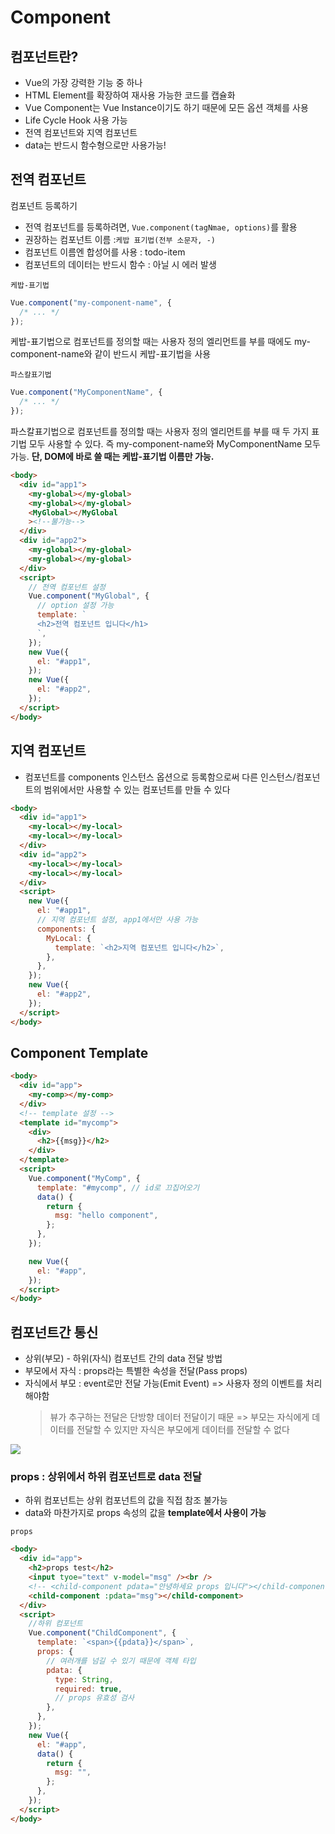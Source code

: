 # Component

## 컴포넌트란?

- Vue의 가장 강력한 기능 중 하나
- HTML Element를 확장하여 재사용 가능한 코드를 캡슐화
- Vue Component는 Vue Instance이기도 하기 때문에 모든 옵션 객체를 사용
- Life Cycle Hook 사용 가능
- 전역 컴포넌트와 지역 컴포넌트
- data는 반드시 함수형으로만 사용가능!

## 전역 컴포넌트

컴포넌트 등록하기

- 전역 컴포넌트를 등록하려면, `Vue.component(tagNmae, options)`를 활용
- 권장하는 컴포넌트 이름 :`케밥 표기법(전부 소문자, -)`
- 컴포넌트 이름엔 합성어를 사용 : todo-item
- 컴포넌트의 데이터는 반드시 함수 : 아닐 시 에러 발생

`케밥-표기법`

```jsx
Vue.component("my-component-name", {
  /* ... */
});
```

케밥-표기법으로 컴포넌트를 정의할 때는 사용자 정의 엘리먼트를 부를 때에도 my-component-name와 같이 반드시 케밥-표기법을 사용

`파스칼표기법`

```jsx
Vue.component("MyComponentName", {
  /* ... */
});
```

파스칼표기법으로 컴포넌트를 정의할 때는 사용자 정의 엘리먼트를 부를 때 두 가지 표기법 모두 사용할 수 있다. 즉 my-component-name와 MyComponentName 모두 가능.
**단, DOM에 바로 쓸 때는 케밥-표기법 이름만 가능.**

```html
<body>
  <div id="app1">
    <my-global></my-global>
    <my-global></my-global>
    <MyGlobal></MyGlobal
    ><!--불가능-->
  </div>
  <div id="app2">
    <my-global></my-global>
    <my-global></my-global>
  </div>
  <script>
    // 전역 컴포넌트 설정
    Vue.component("MyGlobal", {
      // option 설정 가능
      template: `
      <h2>전역 컴포넌트 입니다</h1>
      `,
    });
    new Vue({
      el: "#app1",
    });
    new Vue({
      el: "#app2",
    });
  </script>
</body>
```

## 지역 컴포넌트

- 컴포넌트를 components 인스턴스 옵션으로 등록함으로써 다른 인스턴스/컴포넌트의 범위에서만 사용할 수 있는 컴포넌트를 만들 수 있다

```html
<body>
  <div id="app1">
    <my-local></my-local>
    <my-local></my-local>
  </div>
  <div id="app2">
    <my-local></my-local>
    <my-local></my-local>
  </div>
  <script>
    new Vue({
      el: "#app1",
      // 지역 컴포넌트 설정, app1에서만 사용 가능
      components: {
        MyLocal: {
          template: `<h2>지역 컴포넌트 입니다</h2>`,
        },
      },
    });
    new Vue({
      el: "#app2",
    });
  </script>
</body>
```

## Component Template

```html
<body>
  <div id="app">
    <my-comp></my-comp>
  </div>
  <!-- template 설정 -->
  <template id="mycomp">
    <div>
      <h2>{{msg}}</h2>
    </div>
  </template>
  <script>
    Vue.component("MyComp", {
      template: "#mycomp", // id로 끄집어오기
      data() {
        return {
          msg: "hello component",
        };
      },
    });

    new Vue({
      el: "#app",
    });
  </script>
</body>
```

## 컴포넌트간 통신

- 상위(부모) - 하위(자식) 컴포넌트 간의 data 전달 방법
- 부모에서 자식 : props라는 특별한 속성을 전달(Pass props)
- 자식에서 부모 : event로만 전달 가능(Emit Event) => 사용자 정의 이벤트를 처리해야함
  > 뷰가 추구하는 전달은 단방향 데이터 전달이기 때문 => 부모는 자식에게 데이터를 전달할 수 있지만 자식은 부모에게 데이터를 전달할 수 없다

![](https://velog.velcdn.com/images/jmlee9707/post/c3ecbfe6-331c-4768-ad4a-afd43922cb0a/image.png)

### props : 상위에서 하위 컴포넌트로 data 전달

- 하위 컴포넌트는 상위 컴포넌트의 값을 직접 참조 불가능
- data와 마찬가지로 props 속성의 값을 **template에서 사용이 가능**

`props`

```html
<body>
  <div id="app">
    <h2>props test</h2>
    <input tyoe="text" v-model="msg" /><br />
    <!-- <child-component pdata="안녕하세요 props 입니다"></child-component> -->
    <child-component :pdata="msg"></child-component>
  </div>
  <script>
    //하위 컴포넌트
    Vue.component("ChildComponent", {
      template: `<span>{{pdata}}</span>`,
      props: {
        // 여러개를 넘길 수 있기 때문에 객체 타입
        pdata: {
          type: String,
          required: true,
          // props 유효성 검사
        },
      },
    });
    new Vue({
      el: "#app",
      data() {
        return {
          msg: "",
        };
      },
    });
  </script>
</body>
```
